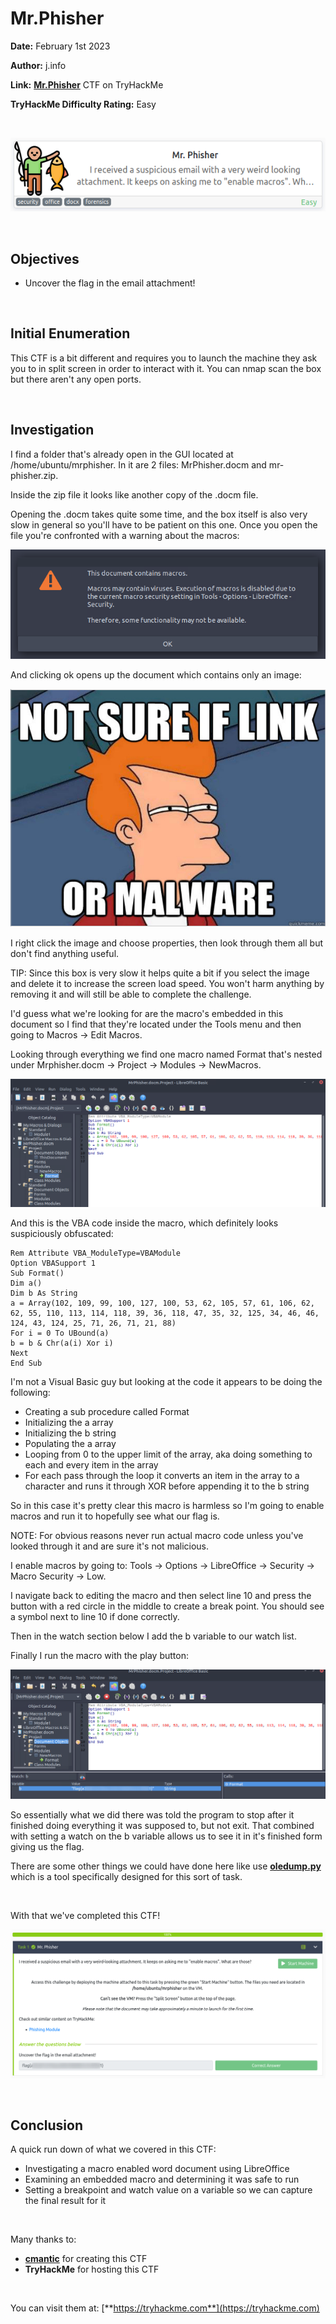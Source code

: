 # Mr.Phisher
**Date:** February 1st 2023

**Author:** j.info

**Link:** [**Mr.Phisher**](https://tryhackme.com/room/mrphisher) CTF on TryHackMe

**TryHackMe Difficulty Rating:** Easy

<br>

![](images/mrphisher0.png)

<br>

## Objectives
- Uncover the flag in the email attachment!

<br>

## Initial Enumeration

This CTF is a bit different and requires you to launch the machine they ask you to in split screen in order to interact with it. You can nmap scan the box but there aren't any open ports.

<br>

## Investigation

I find a folder that's already open in the GUI located at /home/ubuntu/mrphisher. In it are 2 files: MrPhisher.docm and mr-phisher.zip.

Inside the zip file it looks like another copy of the .docm file.

Opening the .docm takes quite some time, and the box itself is also very slow in general so you'll have to be patient on this one. Once you open the file you're confronted with a warning about the macros:

![](images/mrphisher1.png)

And clicking ok opens up the document which contains only an image:

![](images/mrphisher2.png)

I right click the image and choose properties, then look through them all but don't find anything useful.

TIP: Since this box is very slow it helps quite a bit if you select the image and delete it to increase the screen load speed. You won't harm anything by removing it and will still be able to complete the challenge.

I'd guess what we're looking for are the macro's embedded in this document so I find that they're located under the Tools menu and then going to Macros -> Edit Macros.

Looking through everything we find one macro named Format that's nested under Mrphisher.docm -> Project -> Modules -> NewMacros.

![](images/mrphisher3.png)

And this is the VBA code inside the macro, which definitely looks suspiciously obfuscated:

```vba
Rem Attribute VBA_ModuleType=VBAModule
Option VBASupport 1
Sub Format()
Dim a()
Dim b As String
a = Array(102, 109, 99, 100, 127, 100, 53, 62, 105, 57, 61, 106, 62, 62, 55, 110, 113, 114, 118, 39, 36, 118, 47, 35, 32, 125, 34, 46, 46, 124, 43, 124, 25, 71, 26, 71, 21, 88)
For i = 0 To UBound(a)
b = b & Chr(a(i) Xor i)
Next
End Sub
```

I'm not a Visual Basic guy but looking at the code it appears to be doing the following:

- Creating a sub procedure called Format
- Initializing the a array
- Initializing the b string
- Populating the a array
- Looping from 0 to the upper limit of the array, aka doing something to each and every item in the array
- For each pass through the loop it converts an item in the array to a character and runs it through XOR before appending it to the b string

So in this case it's pretty clear this macro is harmless so I'm going to enable macros and run it to hopefully see what our flag is.

NOTE: For obvious reasons never run actual macro code unless you've looked through it and are sure it's not malicious.

I enable macros by going to: Tools -> Options -> LibreOffice -> Security -> Macro Security -> Low.

I navigate back to editing the macro and then select line 10 and press the button with a red circle in the middle to create a break point. You should see a symbol next to line 10 if done correctly.

Then in the watch section below I add the b variable to our watch list.

Finally I run the macro with the play button:

![](images/mrphisher4.png)

So essentially what we did there was told the program to stop after it finished doing everything it was supposed to, but not exit. That combined with setting a watch on the b variable allows us to see it in it's finished form giving us the flag.

There are some other things we could have done here like use [**oledump.py**](https://blog.didierstevens.com/programs/oledump-py/) which is a tool specifically designed for this sort of task.

<br>

With that we've completed this CTF!

![](images/mrphisher5.png)

<br>

## Conclusion

A quick run down of what we covered in this CTF:

- Investigating a macro enabled word document using LibreOffice
- Examining an embedded macro and determining it was safe to run
- Setting a breakpoint and watch value on a variable so we can capture the final result for it

<br>

Many thanks to:
- [**cmantic**](https://tryhackme.com/p/cmnatic) for creating this CTF
- **TryHackMe** for hosting this CTF

<br>

You can visit them at: [**https://tryhackme.com**](https://tryhackme.com)